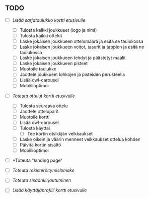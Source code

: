 ## TODO

- [ ] *Lisää sarjataulukko kortti etusivulle*
	- [ ] Tulosta kaikki joukkueet (logo ja nimi)
	- [ ] Tulosta kaikki ottelut
	- [ ] Laske jokaisen joukkueen ottelumäärä ja esitä se taulukossa
	- [ ] Laske jokaisen joukkueen voitot, tasurit ja tappion ja esitä ne taulukossa
	- [ ] Laske jokaisen joukkueen tehdyt ja päästetyt maalit
	- [ ] Laske jokaisen joukkueen pisteet
	- [ ] Muotoile taulukko
	- [ ] Jaottele joukkueet lohkojen ja pisteiden perusteella
	- [ ] Lisää owl-carousel
	- [ ] Mobiilioptimoi
- [ ] *Toteuta ottelut kortti etusivulle*
	- [ ] Tulosta seuraava ottelu
	- [ ] Jaottele otteluparit
	- [ ] Muotoile kortti
	- [ ] Lisää owl-carousel
	- [ ] Tulosta käyttäl
        - [ ] Tee kortin otsikkjän veikkaukset
 	- [ ] Laske oikein ja väärin menneet veikkaukset ottelua kohden
	- [ ] Päivitä kortin sisältö
	- [ ] Mobiilioptimoi
- [ ] *Toteuta "landing page"
- [ ] *Toteuta rekisteröitymislomake*
- [ ] *Toteuta sisäänkirjautuminen*
- [ ] *Lisää käyttäjäprofiili kortti etusivulle*
 

